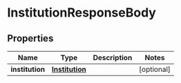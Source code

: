 # InstitutionResponseBody

## Properties
Name | Type | Description | Notes
------------ | ------------- | ------------- | -------------
**institution** | [**Institution**](Institution.md) |  | [optional] 


